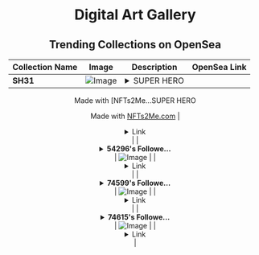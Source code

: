 <div align="center">

# Digital Art Gallery

## Trending Collections on OpenSea

| Collection Name                       | Image                                                                                     | Description                       | OpenSea Link                                                                                          |
|---------------------------------------|-------------------------------------------------------------------------------------------|-----------------------------------|--------------------------------------------------------------------------------------------------------|
| **SH31** | ![Image](https://i.seadn.io/s/raw/files/dd6b6b58ce6d8d6c5487168bc95a73f9.jpg?w=500&auto=format?w=200&auto=format) | <details><summary>SUPER HERO

Made with [NFTs2Me...</summary>SUPER HERO

Made with [NFTs2Me.com](https://nfts2me.com/)</details> | <details><summary>Link</summary>[SH31](https://opensea.io/collection/sh31)</details> |
| **<details><summary>54296's Followe...</summary>54296's Follower</details>** | ![Image](https://i.seadn.io/s/raw/files/19f9f090920392cc3650cbdf4361755b.png?w=500&auto=format?w=200&auto=format) |  | <details><summary>Link</summary>[54296's Follower](https://opensea.io/collection/54296-s-follower)</details> |
| **<details><summary>74599's Followe...</summary>74599's Follower</details>** | ![Image](https://i.seadn.io/s/raw/files/19f9f090920392cc3650cbdf4361755b.png?w=500&auto=format?w=200&auto=format) |  | <details><summary>Link</summary>[74599's Follower](https://opensea.io/collection/74599-s-follower)</details> |
| **<details><summary>74615's Followe...</summary>74615's Follower</details>** | ![Image](https://i.seadn.io/s/raw/files/19f9f090920392cc3650cbdf4361755b.png?w=500&auto=format?w=200&auto=format) |  | <details><summary>Link</summary>[74615's Follower](https://opensea.io/collection/74615-s-follower)</details> |

</div>